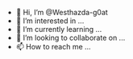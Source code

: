 - 👋 Hi, I’m @Westhazda-g0at
- 👀 I’m interested in ...
- 🌱 I’m currently learning ...
- 💞️ I’m looking to collaborate on ...
- 📫 How to reach me ...

<!---
Westhazda-g0at/Westhazda-g0at is a ✨ special ✨ repository because its `README.md` (this file) appears on your GitHub profile.
You can click the Preview link to take a look at your changes.
--->
